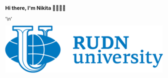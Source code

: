 ### Hi there, I'm Nikita 👋👨🏼‍💻

'\n'

[![Nikita](https://github.com/nikdem1/nikdem1/blob/main/github-header.webp)](https://nikdem1.github.io)

<!--
Here are some ideas to get you started:
- 🔭 I’m currently working on ...
- 🌱 I’m currently learning ...
- 👯 I’m looking to collaborate on ...
- 🤔 I’m looking for help with ...
- 💬 Ask me about ...
- 📫 How to reach me: ...
- 😄 Pronouns: ...
- ⚡ Fun fact: ...
-->

